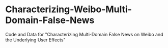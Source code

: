 # Characterizing-Weibo-Multi-Domain-False-News
Code and Data for "Characterizing Multi-Domain False News on Weibo and the Underlying User Effects"
